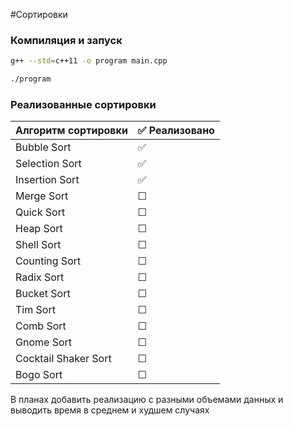 #Сортировки

### Компиляция и запуск
```bash
g++ --std=c++11 -o program main.cpp
```

```bash
./program
```

### Реализованные сортировки

| Алгоритм сортировки | ✅ Реализовано |
|---------------------|----------------|
| Bubble Sort         | ✅              |
| Selection Sort      | ✅              |
| Insertion Sort      | ✅              |
| Merge Sort          | ☐              |
| Quick Sort          | ☐              |
| Heap Sort           | ☐              |
| Shell Sort          | ☐              |
| Counting Sort       | ☐              |
| Radix Sort          | ☐              |
| Bucket Sort         | ☐              |
| Tim Sort            | ☐              |
| Comb Sort           | ☐              |
| Gnome Sort          | ☐              |
| Cocktail Shaker Sort| ☐              |
| Bogo Sort           | ☐              |

В планах добавить реализацию с разными объемами данных и выводить время в среднем и худшем случаях